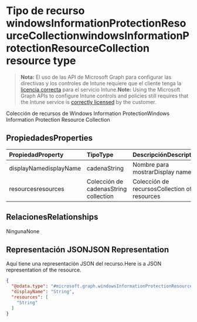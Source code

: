# <a name="windowsinformationprotectionresourcecollection-resource-type"></a><span data-ttu-id="b9f53-101">Tipo de recurso windowsInformationProtectionResourceCollection</span><span class="sxs-lookup"><span data-stu-id="b9f53-101">windowsInformationProtectionResourceCollection resource type</span></span>

> <span data-ttu-id="b9f53-102">**Nota:** El uso de las API de Microsoft Graph para configurar las directivas y los controles de Intune requiere que el cliente tenga la [licencia correcta](https://go.microsoft.com/fwlink/?linkid=839381) para el servicio Intune.</span><span class="sxs-lookup"><span data-stu-id="b9f53-102">**Note:** Using the Microsoft Graph APIs to configure Intune controls and policies still requires that the Intune service is [correctly licensed](https://go.microsoft.com/fwlink/?linkid=839381) by the customer.</span></span>

<span data-ttu-id="b9f53-103">Colección de recursos de Windows Information Protection</span><span class="sxs-lookup"><span data-stu-id="b9f53-103">Windows Information Protection Resource Collection</span></span>
## <a name="properties"></a><span data-ttu-id="b9f53-104">Propiedades</span><span class="sxs-lookup"><span data-stu-id="b9f53-104">Properties</span></span>
|<span data-ttu-id="b9f53-105">Propiedad</span><span class="sxs-lookup"><span data-stu-id="b9f53-105">Property</span></span>|<span data-ttu-id="b9f53-106">Tipo</span><span class="sxs-lookup"><span data-stu-id="b9f53-106">Type</span></span>|<span data-ttu-id="b9f53-107">Descripción</span><span class="sxs-lookup"><span data-stu-id="b9f53-107">Description</span></span>|
|:---|:---|:---|
|<span data-ttu-id="b9f53-108">displayName</span><span class="sxs-lookup"><span data-stu-id="b9f53-108">displayName</span></span>|<span data-ttu-id="b9f53-109">cadena</span><span class="sxs-lookup"><span data-stu-id="b9f53-109">String</span></span>|<span data-ttu-id="b9f53-110">Nombre para mostrar</span><span class="sxs-lookup"><span data-stu-id="b9f53-110">Display name</span></span>|
|<span data-ttu-id="b9f53-111">resources</span><span class="sxs-lookup"><span data-stu-id="b9f53-111">resources</span></span>|<span data-ttu-id="b9f53-112">Colección de cadenas</span><span class="sxs-lookup"><span data-stu-id="b9f53-112">String collection</span></span>|<span data-ttu-id="b9f53-113">Colección de recursos</span><span class="sxs-lookup"><span data-stu-id="b9f53-113">Collection of resources</span></span>|

## <a name="relationships"></a><span data-ttu-id="b9f53-114">Relaciones</span><span class="sxs-lookup"><span data-stu-id="b9f53-114">Relationships</span></span>
<span data-ttu-id="b9f53-115">Ninguna</span><span class="sxs-lookup"><span data-stu-id="b9f53-115">None</span></span>
## <a name="json-representation"></a><span data-ttu-id="b9f53-116">Representación JSON</span><span class="sxs-lookup"><span data-stu-id="b9f53-116">JSON Representation</span></span>
<span data-ttu-id="b9f53-117">Aquí tiene una representación JSON del recurso.</span><span class="sxs-lookup"><span data-stu-id="b9f53-117">Here is a JSON representation of the resource.</span></span>
<!--{
  "blockType": "resource",
  "@odata.type": "microsoft.graph.windowsInformationProtectionResourceCollection"
}-->
``` json
{
  "@odata.type": "#microsoft.graph.windowsInformationProtectionResourceCollection",
  "displayName": "String",
  "resources": [
    "String"
  ]
}
```








